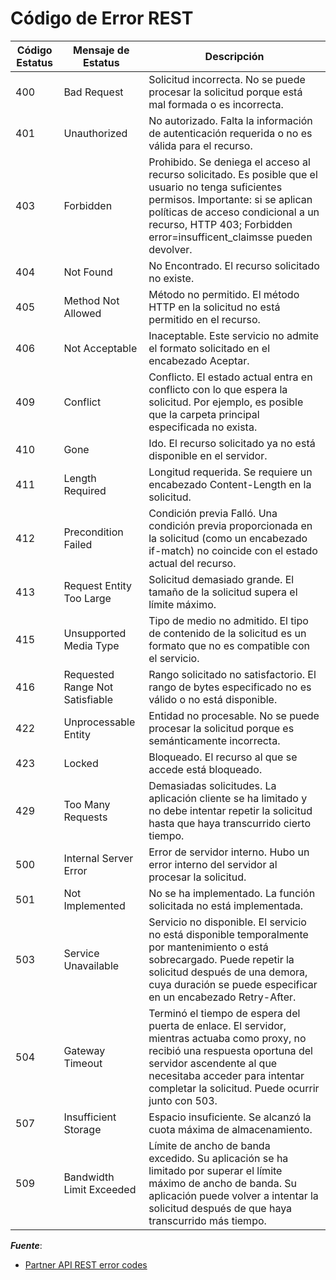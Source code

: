# Código de Error REST

| Código Estatus | Mensaje de Estatus              | Descripción                                                                                                                                                                                                                                             |
| -------------- | ------------------------------- | ------------------------------------------------------------------------------------------------------------------------------------------------------------------------------------------------------------------------------------------------------- |
| 400            | Bad Request                     | Solicitud incorrecta. No se puede procesar la solicitud porque está mal formada o es incorrecta.                                                                                                                                                        |
| 401            | Unauthorized                    | No autorizado. Falta la información de autenticación requerida o no es válida para el recurso.                                                                                                                                                          |
| 403            | Forbidden                       | Prohibido. Se deniega el acceso al recurso solicitado. Es posible que el usuario no tenga suficientes permisos. Importante: si se aplican políticas de acceso condicional a un recurso, HTTP 403; Forbidden error=insufficent_claimsse pueden devolver. |
| 404            | Not Found                       | No Encontrado. El recurso solicitado no existe.                                                                                                                                                                                                         |
| 405            | Method Not Allowed              | Método no permitido. El método HTTP en la solicitud no está permitido en el recurso.                                                                                                                                                                    |
| 406            | Not Acceptable                  | Inaceptable. Este servicio no admite el formato solicitado en el encabezado Aceptar.                                                                                                                                                                    |
| 409            | Conflict                        | Conflicto. El estado actual entra en conflicto con lo que espera la solicitud. Por ejemplo, es posible que la carpeta principal especificada no exista.                                                                                                 |
| 410            | Gone                            | Ido. El recurso solicitado ya no está disponible en el servidor.                                                                                                                                                                                        |
| 411            | Length Required                 | Longitud requerida. Se requiere un encabezado Content-Length en la solicitud.                                                                                                                                                                           |
| 412            | Precondition Failed             | Condición previa Falló. Una condición previa proporcionada en la solicitud (como un encabezado if-match) no coincide con el estado actual del recurso.                                                                                                  |
| 413            | Request Entity Too Large        | Solicitud demasiado grande. El tamaño de la solicitud supera el límite máximo.                                                                                                                                                                          |
| 415            | Unsupported Media Type          | Tipo de medio no admitido. El tipo de contenido de la solicitud es un formato que no es compatible con el servicio.                                                                                                                                     |
| 416            | Requested Range Not Satisfiable | Rango solicitado no satisfactorio. El rango de bytes especificado no es válido o no está disponible.                                                                                                                                                    |
| 422            | Unprocessable Entity            | Entidad no procesable. No se puede procesar la solicitud porque es semánticamente incorrecta.                                                                                                                                                           |
| 423            | Locked                          | Bloqueado. El recurso al que se accede está bloqueado.                                                                                                                                                                                                  |
| 429            | Too Many Requests               | Demasiadas solicitudes. La aplicación cliente se ha limitado y no debe intentar repetir la solicitud hasta que haya transcurrido cierto tiempo.                                                                                                         |
| 500            | Internal Server Error           | Error de servidor interno. Hubo un error interno del servidor al procesar la solicitud.                                                                                                                                                                 |
| 501            | Not Implemented                 | No se ha implementado. La función solicitada no está implementada.                                                                                                                                                                                      |
| 503            | Service Unavailable             | Servicio no disponible. El servicio no está disponible temporalmente por mantenimiento o está sobrecargado. Puede repetir la solicitud después de una demora, cuya duración se puede especificar en un encabezado Retry-After.                          |
| 504            | Gateway Timeout                 | Terminó el tiempo de espera del puerta de enlace. El servidor, mientras actuaba como proxy, no recibió una respuesta oportuna del servidor ascendente al que necesitaba acceder para intentar completar la solicitud. Puede ocurrir junto con 503.      |
| 507            | Insufficient Storage            | Espacio insuficiente. Se alcanzó la cuota máxima de almacenamiento.                                                                                                                                                                                     |
| 509            | Bandwidth Limit Exceeded        | Límite de ancho de banda excedido. Su aplicación se ha limitado por superar el límite máximo de ancho de banda. Su aplicación puede volver a intentar la solicitud después de que haya transcurrido más tiempo.                                         |

***Fuente***:

- [Partner API REST error codes](https://docs.microsoft.com/en-us/partner/develop/error-codes)
